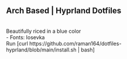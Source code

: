 ## Arch Based | Hyprland Dotfiles
<br>
Beautifully riced in a blue color
<br>
 - Fonts: Iosevka
<br>
Run [curl https://github.com/raman164/dotfiles-hyprland/blob/main/install.sh | bash]
